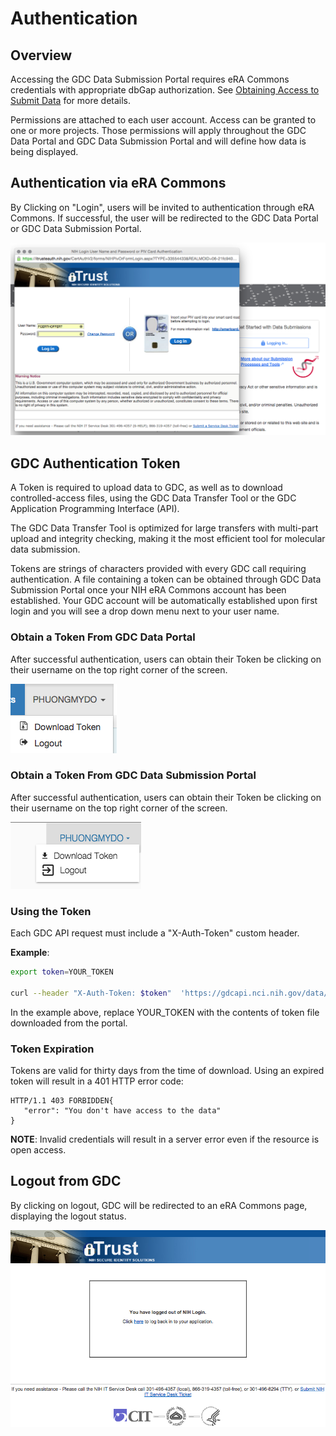# Authentication

## Overview

Accessing the GDC Data Submission Portal requires eRA Commons credentials with appropriate dbGap authorization. See [Obtaining Access to Submit Data]( https://gdc.nci.nih.gov/submit-data/obtaining-access-submit-data) for more details.

Permissions are attached to each user account. Access can be granted to one or more projects. Those permissions will apply throughout the GDC Data Portal and GDC Data Submission Portal and will define how data is being displayed.

## Authentication via eRA Commons

By Clicking on "Login", users will be invited to authentication through eRA Commons. If successful, the user will be redirected to the GDC Data Portal or GDC Data Submission Portal.

[![GDC Data Submission Portal splash page](images/GDC_Submission_Login_eRA_Commons.png)](images/GDC_Submission_Login_eRA_Commons.png "Click to see the full image.")

## GDC Authentication Token

A Token is required to upload data to GDC, as well as to download controlled-access files, using the GDC Data Transfer Tool or the GDC Application Programming Interface (API).

The GDC Data Transfer Tool is optimized for large transfers with multi-part upload and integrity checking, making it the most efficient tool for molecular data submission.

Tokens are strings of characters provided with every GDC call requiring authentication. A file containing a token can be obtained through GDC Data Submission Portal once your NIH eRA Commons account has been established. Your GDC account will be automatically established upon first login and you will see a drop down menu next to your user name.

### Obtain a Token From GDC Data Portal

After successful authentication, users can obtain their Token be clicking on their username on the top right corner of the screen.

[![GDC Token Download from GDC Submission Portal](images/GDC_Portal_Token_Download.png)](images/GDC_Portal_Token_Download.png "Click to see the full image.")

### Obtain a Token From GDC Data Submission Portal

After successful authentication, users can obtain their Token be clicking on their username on the top right corner of the screen.

[![GDC Token Download from GDC Submission Portal](images/GDC_Submission_Token_Download.png)](images/GDC_Submission_Token_Download.png "Click to see the full image.")

### Using the Token

Each GDC API request must include a "X-Auth-Token" custom header.

**Example**:

```bash
export token=YOUR_TOKEN

curl --header "X-Auth-Token: $token"  'https://gdcapi.nci.nih.gov/data/49ac8944-1468-456a-bb65-b08c7e24a97a'
```
In the example above, replace YOUR_TOKEN with the contents of token file downloaded from the portal.

### Token Expiration

Tokens are valid for thirty days from the time of download. Using an expired token will result in a 401 HTTP error code:

```http
HTTP/1.1 403 FORBIDDEN{
   "error": "You don't have access to the data"
}
```
**NOTE**: Invalid credentials will result in a server error even if the resource is open access.

## Logout from GDC

By clicking on logout, GDC will be redirected to an eRA Commons page, displaying the logout status.

[![GDC Logout](images/GDC_Submission_Logout.png)](images/GDC_Submission_Logout.png "Click to see the full image.")
